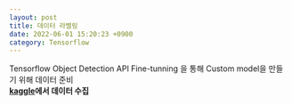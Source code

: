 ```yaml
---
layout: post
title: 데이터 라벨링
date: 2022-06-01 15:20:23 +0900
category: Tensorflow
---
```


Tensorflow Object Detection API Fine-tunning 을 통해 Custom model을 만들기 위해 데이터 준비  
**[kaggle](https://www.kaggle.com/)에서 데이터 수집**

